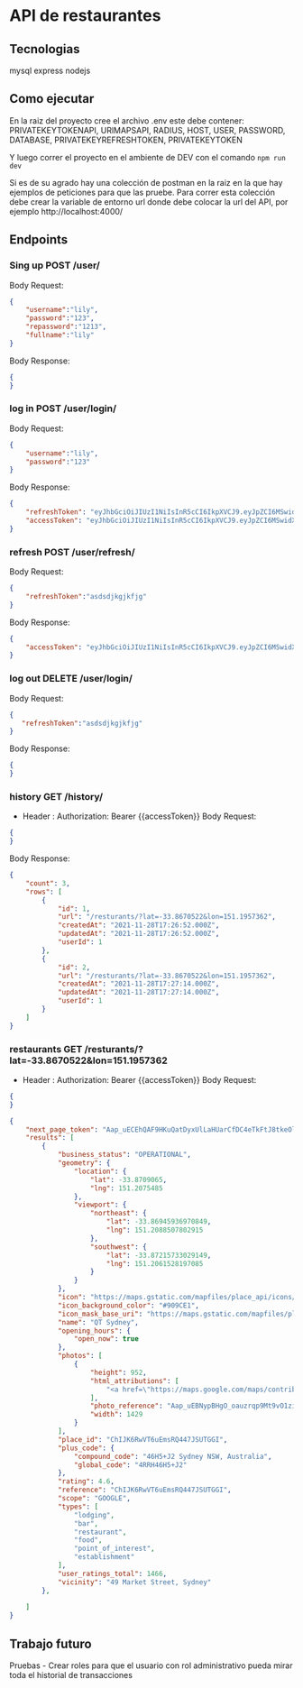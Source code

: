 # API de restaurantes
## Tecnologias 
mysql express nodejs
## Como ejecutar
En la raiz del proyecto cree el archivo .env este debe contener:
PRIVATEKEYTOKENAPI, URlMAPSAPI, RADIUS, HOST, 
    USER, PASSWORD,  DATABASE, 
 PRIVATEKEYREFRESHTOKEN, PRIVATEKEYTOKEN 

Y luego correr el proyecto en el ambiente de DEV con el comando `npm run dev`

Si es de su agrado hay una colección de postman en la raiz en la que hay ejemplos de peticiones para que las pruebe. Para correr esta colección debe crear la variable de entorno url donde debe colocar la url del API, por ejemplo 
http://localhost:4000/

## Endpoints
### Sing up POST /user/
Body Request:
```json
{
    "username":"lily",
    "password":"123",
    "repassword":"1213",
    "fullname":"lily"
}
```
Body Response:
```json
{
}
```
### log in POST /user/login/
Body Request:
```json
{
    "username":"lily",
    "password":"123"
}
```
Body Response:
```json
{
    "refreshToken": "eyJhbGciOiJIUzI1NiIsInR5cCI6IkpXVCJ9.eyJpZCI6MSwidXNlcm5hbWUiOiJsaWx5IiwiaWF0IjoxNjM4MTIyMjc2LCJleHAiOjE2Njk2NTgyNzZ9.aHoY36DYfp7_9McY8juimUXX2j7Z6pXJSrJ99sJp0qE",
    "accessToken": "eyJhbGciOiJIUzI1NiIsInR5cCI6IkpXVCJ9.eyJpZCI6MSwidXNlcm5hbWUiOiJsaWx5IiwiaWF0IjoxNjM4MTIyMjc2LCJleHAiOjE2MzgxMjM0NzZ9.lgktxIuRQ7AFZUkVCVaCQ2fVexV0j3k4UJKxv5q8eLY"
}
```
### refresh POST /user/refresh/
Body Request:
```json
{
    "refreshToken":"asdsdjkgjkfjg"
}
```
Body Response:
```json
{
    "accessToken": "eyJhbGciOiJIUzI1NiIsInR5cCI6IkpXVCJ9.eyJpZCI6MSwidXNlcm5hbWUiOiJsaWx5IiwiaWF0IjoxNjM4MTIyMjc2LCJleHAiOjE2MzgxMjM0NzZ9.lgktxIuRQ7AFZUkVCVaCQ2fVexV0j3k4UJKxv5q8eLY"
}
```
### log out DELETE /user/login/
Body Request:
```json
{
   "refreshToken":"asdsdjkgjkfjg"
}
```
Body Response:
```json
{
}
```
### history GET /history/
- Header :  Authorization: Bearer {{accessToken}}
Body Request:
```json
{
}
```
Body Response:
```json
{
    "count": 3,
    "rows": [
        {
            "id": 1,
            "url": "/resturants/?lat=-33.8670522&lon=151.1957362",
            "createdAt": "2021-11-28T17:26:52.000Z",
            "updatedAt": "2021-11-28T17:26:52.000Z",
            "userId": 1
        },
        {
            "id": 2,
            "url": "/resturants/?lat=-33.8670522&lon=151.1957362",
            "createdAt": "2021-11-28T17:27:14.000Z",
            "updatedAt": "2021-11-28T17:27:14.000Z",
            "userId": 1
        }
    ]
}
```
### restaurants GET /resturants/?lat=-33.8670522&lon=151.1957362
- Header :  Authorization: Bearer {{accessToken}}
Body Request:
```json
{
}
```
```json
{
    "next_page_token": "Aap_uECEhQAF9HKuQatDyxUlLaHUarCfDC4eTkFtJ8tkeOlnXJQFKhCv694mmDybu1wBULJPExOKZrUW_sgdZalCvO5PTbtKz85C2YEyX0IK__J0mxxsHPxHD4yGKUJyLZLaUj56v035aRRB7oBu3MgFKIlYAIZCoNa4nmvXfwu0sRfQbCIkqjI4dRfh_JEjWIZVrwYjKgDsm_hPvWSUC9UTGyg48y6swSoIG-7edIc3d5XKVxST5rxpnoYxrn5gSyhT-uy8m3zpHaP_D6dlCo6uN2ECFpFKLq_bWzmaVbnf-GUKSZ2dN2g6984cZFMdMO8owy2Ky5U-tEeY9JD6c5iYY2kjYAT1zShGeQKwXLF7yBzFNjQzoAF6a-fpwE4GT-xe2hCv9cXEXd8gpqnafUA53WjrAPOoBJHpI8xpkfvT2X5TPybKUNZ3pyxH9JTa",
    "results": [
        {
            "business_status": "OPERATIONAL",
            "geometry": {
                "location": {
                    "lat": -33.8709065,
                    "lng": 151.2075485
                },
                "viewport": {
                    "northeast": {
                        "lat": -33.86945936970849,
                        "lng": 151.2088507802915
                    },
                    "southwest": {
                        "lat": -33.87215733029149,
                        "lng": 151.2061528197085
                    }
                }
            },
            "icon": "https://maps.gstatic.com/mapfiles/place_api/icons/v1/png_71/lodging-71.png",
            "icon_background_color": "#909CE1",
            "icon_mask_base_uri": "https://maps.gstatic.com/mapfiles/place_api/icons/v2/hotel_pinlet",
            "name": "QT Sydney",
            "opening_hours": {
                "open_now": true
            },
            "photos": [
                {
                    "height": 952,
                    "html_attributions": [
                        "<a href=\"https://maps.google.com/maps/contrib/117184769815937888065\">QT Sydney</a>"
                    ],
                    "photo_reference": "Aap_uEBNypBHgO_oauzrqp9Mt9vO1ziFftmyKgZyYrJVkA4L7iIXgrxNIH0hL3Y0DOHK2C67OUa7_8EFPUZaikODz5_jLGtS1-ZzrxWXIHvec_babX8YIn1fJauG27fG-pFbDMh8QFDTRKufdYaKGutebr8yVYIdCVPtIpXhZC6hfZPYrq4B",
                    "width": 1429
                }
            ],
            "place_id": "ChIJK6RwVT6uEmsRQ447JSUTGGI",
            "plus_code": {
                "compound_code": "46H5+J2 Sydney NSW, Australia",
                "global_code": "4RRH46H5+J2"
            },
            "rating": 4.6,
            "reference": "ChIJK6RwVT6uEmsRQ447JSUTGGI",
            "scope": "GOOGLE",
            "types": [
                "lodging",
                "bar",
                "restaurant",
                "food",
                "point_of_interest",
                "establishment"
            ],
            "user_ratings_total": 1466,
            "vicinity": "49 Market Street, Sydney"
        },
      
    ]
}
```
## Trabajo futuro
Pruebas - Crear roles para que el usuario con rol administrativo pueda mirar toda el historial de transacciones
